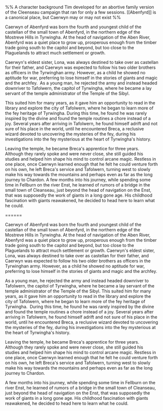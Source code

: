 %% A character background Tim developed for an abortive family version of the Cleenseau campaign that ran for only a few sessions. [[Abenfyrd]] is a canonical place, but Caerwyn may or may not exist %%

Caerwyn of Abenfyrd was born the fourth and youngest child of the castellan of the small town of Abenfyrd, in the northern edge of the Mostreve Hills in Tyrwingha. At the head of navigation of the Aben River, Abenfyrd was a quiet place to grow up, prosperous enough from the timber trade going south to the capitol and beyond, but too close to the Plaguelands to attract much settlement or growth.   

Caerwyn's eldest sister, Lona, was always destined to take over as castellan for their father, and Caerwyn was expected to follow his two older brothers as officers in the Tyrwinghan army. However, as a child he showed no aptitude for war, preferring to lose himself in the stories of giants and magic and the archfey.  As a young man, he rejected the army and instead headed downriver to Tafolwern, the capitol of Tyrwingha, where he became a lay servant of the temple administrator of the Temple of the Sibyl. 

This suited him for many years, as it gave him an opportunity to read in the library and explore the city of Tafolwern, where he began to learn more of the fey heritage of Tyrwingha. During this time, he found he was rarely inspired by the divine and found the temple routines a chore instead of a joy. Several years after arriving in Tafolwern, he found himself adrift and not sure of his place in the world, until he encountered Breca, a reclusive wizard devoted to uncovering the mysteries of the fey, during his investigations into the fey mysterious at the heart of Tyrwingha's history. 

Leaving the temple, he became Breca's apprentice for three years. Although they rarely spoke and were never close, she still guided his studies and helped him shape his mind to control arcane magic. Restless in one place, once Caerwyn learned enough that he felt he could venture forth on his own, he left Breca's service and Tafolwern, turning west to slowly make his way towards the mountains and perhaps even as far as the long journey to Chardon. A few months into his journey, while spending some time in Fellburn on the river Enst, he learned of rumors of a bridge in the small town of Cleanseau, just beyond the head of navigation on the Enst, that was supposedly the work of giants in a long gone age. His childhood fascination with giants reawakened, he decided to head here to learn what he could.

======

Caerwyn of Abenfyrd was born the fourth and youngest child of the castellan of the small town of Abenfyrd, in the northern edge of the Mostreve Hills in Tyrwingha. At the head of navigation of the Aben River, Abenfyrd was a quiet place to grow up, prosperous enough from the timber trade going south to the capitol and beyond, but too close to the Plaguelands to attract much settlement or growth. Caerwyn's eldest sister, Lona, was always destined to take over as castellan for their father, and Caerwyn was expected to follow his two older brothers as officers in the Tyrwinghan army. However, as a child he showed no aptitude for war, preferring to lose himself in the stories of giants and magic and the archfey.  
  
As a young man, he rejected the army and instead headed downriver to Tafolwern, the capitol of Tyrwingha, where he became a lay servant of the temple administrator of the Temple of the Sibyl. This suited him for many years, as it gave him an opportunity to read in the library and explore the city of Tafolwern, where he began to learn more of the fey heritage of Tyrwingha.  During this time, he found he was rarely inspired by the divine and found the temple routines a chore instead of a joy. Several years after arriving in Tafolwern, he found himself adrift and not sure of his place in the world, until he encountered Breca, a reclusive wizard devoted to uncovering the mysteries of the fey, during his investigations into the fey mysterious at the heart of Tyrwingha's history.  
  
Leaving the temple, he became Breca's apprentice for three years. Although they rarely spoke and were never close, she still guided his studies and helped him shape his mind to control arcane magic. Restless in one place, once Caerwyn learned enough that he felt he could venture forth on his own, he left Breca's service and Tafolwern, turning west to slowly make his way towards the mountains and perhaps even as far as the long journey to Chardon.  
  
A few months into his journey, while spending some time in Fellburn on the river Enst, he learned of rumors of a bridge in the small town of Cleanseau, just beyond the head of navigation on the Enst, that was supposedly the work of giants in a long gone age. His childhood fascination with giants reawakened, he decided to head here to learn what he could.